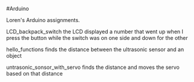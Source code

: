 #Arduino

Loren's Arduino assignments.

LCD_backpack_switch   the LCD displayed a number that went up when I press the
button while the switch was on one side and down for the other

hello_functions   finds the distance between the ultrasonic sensor and an object

untrasonic_sonsor_with_servo   finds the distance and moves the servo based on
that distance
